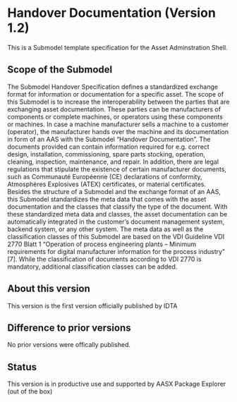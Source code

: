 # Handover Documentation (Version 1.2) 

This is a Submodel template specification for the Asset Adminstration Shell.

## Scope of the Submodel 

The Submodel Handover Specification defines a standardized exchange format for information or documentation for a specific asset. The scope of this Submodel is to increase the interoperability between the parties that are exchanging asset documentation. These parties can be manufacturers of components or complete machines, or operators using these components or machines. In case a machine manufacturer sells a machine to a customer (operator), the manufacturer hands over the machine and its documentation in form of an AAS with the Submodel “Handover Documentation”. The documents provided can contain information required for e.g. correct design, installation, commissioning, spare parts stocking, operation, cleaning, inspection, maintenance, and repair. In addition, there are legal regulations that stipulate the existence of certain manufacturer documents, such as Communauté Européenne (CE) declarations of conformity, Atmosphères Explosives (ATEX) certificates, or material certificates.
Besides the structure of a Submodel and the exchange format of an AAS, this Submodel standardizes the meta data that comes with the asset documentation and the classes that classify the type of the document. With these standardized meta data and classes, the asset documentation can be automatically integrated in the customer’s document management system, backend system, or any other system.
The meta data as well as the classification classes of this Submodel are based on the VDI Guideline VDI 2770 Blatt 1 “Operation of process engineering plants – Minimum requirements for digital manufacturer information for the process industry” [7]. While the classification of documents according to VDI 2770 is mandatory, additional classification classes can be added.

## About this version

This version is the first version officially published by IDTA


## Difference to prior versions

No prior versions were offically published.

## Status

This version is in productive use and supported by AASX Package Explorer (out of the box)



